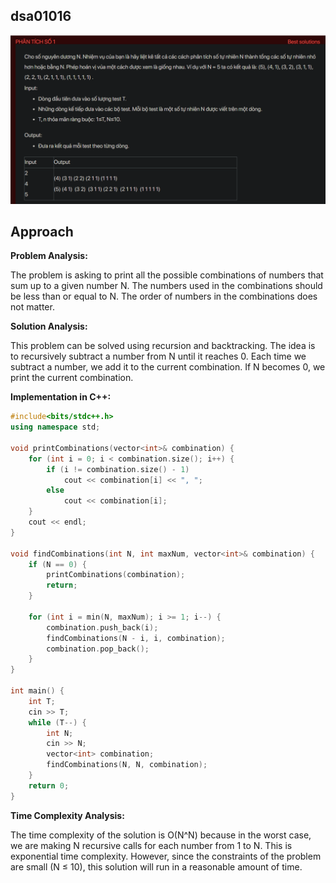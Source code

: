 ## dsa01016
![alt text](image.png)

## Approach
**Problem Analysis:**

The problem is asking to print all the possible combinations of numbers that sum up to a given number N. The numbers used in the combinations should be less than or equal to N. The order of numbers in the combinations does not matter.

**Solution Analysis:**

This problem can be solved using recursion and backtracking. The idea is to recursively subtract a number from N until it reaches 0. Each time we subtract a number, we add it to the current combination. If N becomes 0, we print the current combination.

**Implementation in C++:**

```cpp
#include<bits/stdc++.h>
using namespace std;

void printCombinations(vector<int>& combination) {
    for (int i = 0; i < combination.size(); i++) {
        if (i != combination.size() - 1)
            cout << combination[i] << ", ";
        else
            cout << combination[i];
    }
    cout << endl;
}

void findCombinations(int N, int maxNum, vector<int>& combination) {
    if (N == 0) {
        printCombinations(combination);
        return;
    }

    for (int i = min(N, maxNum); i >= 1; i--) {
        combination.push_back(i);
        findCombinations(N - i, i, combination);
        combination.pop_back();
    }
}

int main() {
    int T;
    cin >> T;
    while (T--) {
        int N;
        cin >> N;
        vector<int> combination;
        findCombinations(N, N, combination);
    }
    return 0;
}
```

**Time Complexity Analysis:**

The time complexity of the solution is O(N^N) because in the worst case, we are making N recursive calls for each number from 1 to N. This is exponential time complexity. However, since the constraints of the problem are small (N ≤ 10), this solution will run in a reasonable amount of time.
